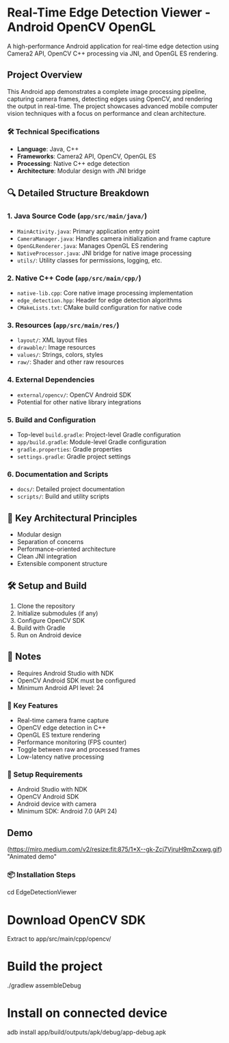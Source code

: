 # Real-Time Edge Detection Viewer - Android OpenCV OpenGL

A high-performance Android application for real-time edge detection using Camera2 API, OpenCV C++ processing via JNI, and OpenGL ES rendering.

## Project Overview

This Android app demonstrates a complete image processing pipeline, capturing camera frames, detecting edges using OpenCV, and rendering the output in real-time. The project showcases advanced mobile computer vision techniques with a focus on performance and clean architecture.

### 🛠 Technical Specifications
- **Language**: Java, C++
- **Frameworks**: Camera2 API, OpenCV, OpenGL ES
- **Processing**: Native C++ edge detection
- **Architecture**: Modular design with JNI bridge


## 🔍 Detailed Structure Breakdown

### 1. Java Source Code (`app/src/main/java/`)
- `MainActivity.java`: Primary application entry point
- `CameraManager.java`: Handles camera initialization and frame capture
- `OpenGLRenderer.java`: Manages OpenGL ES rendering
- `NativeProcessor.java`: JNI bridge for native image processing
- `utils/`: Utility classes for permissions, logging, etc.

### 2. Native C++ Code (`app/src/main/cpp/`)
- `native-lib.cpp`: Core native image processing implementation
- `edge_detection.hpp`: Header for edge detection algorithms
- `CMakeLists.txt`: CMake build configuration for native code

### 3. Resources (`app/src/main/res/`)
- `layout/`: XML layout files
- `drawable/`: Image resources
- `values/`: Strings, colors, styles
- `raw/`: Shader and other raw resources

### 4. External Dependencies
- `external/opencv/`: OpenCV Android SDK
- Potential for other native library integrations

### 5. Build and Configuration
- Top-level `build.gradle`: Project-level Gradle configuration
- `app/build.gradle`: Module-level Gradle configuration
- `gradle.properties`: Gradle properties
- `settings.gradle`: Gradle project settings

### 6. Documentation and Scripts
- `docs/`: Detailed project documentation
- `scripts/`: Build and utility scripts

## 🚀 Key Architectural Principles
- Modular design
- Separation of concerns
- Performance-oriented architecture
- Clean JNI integration
- Extensible component structure

## 🛠 Setup and Build
1. Clone the repository
2. Initialize submodules (if any)
3. Configure OpenCV SDK
4. Build with Gradle
5. Run on Android device

## 📝 Notes
- Requires Android Studio with NDK
- OpenCV Android SDK must be configured
- Minimum Android API level: 24

### 🚀 Key Features
- Real-time camera frame capture
- OpenCV edge detection in C++
- OpenGL ES texture rendering
- Performance monitoring (FPS counter)
- Toggle between raw and processed frames
- Low-latency native processing

### 🔧 Setup Requirements
- Android Studio with NDK
- OpenCV Android SDK
- Android device with camera
- Minimum SDK: Android 7.0 (API 24)

## Demo

(https://miro.medium.com/v2/resize:fit:875/1*X--gk-Zcj7VjruH9mZxxwg.gif) "Animated demo"
### 📦 Installation Steps

cd EdgeDetectionViewer

# Download OpenCV SDK
 Extract to app/src/main/cpp/opencv/

# Build the project
./gradlew assembleDebug

# Install on connected device
adb install app/build/outputs/apk/debug/app-debug.apk
